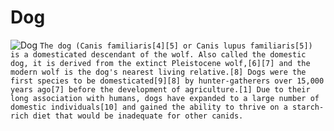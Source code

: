 # Dog
![Dog](https://www.cdc.gov/healthypets/images/pets/cute-dog-headshot.jpg "Logo Title Text 1")
`The dog (Canis familiaris[4][5] or Canis lupus familiaris[5]) is a domesticated descendant of the wolf. Also called the domestic dog, it is derived from the extinct Pleistocene wolf,[6][7] and the modern wolf is the dog's nearest living relative.[8] Dogs were the first species to be domesticated[9][8] by hunter-gatherers over 15,000 years ago[7] before the development of agriculture.[1] Due to their long association with humans, dogs have expanded to a large number of domestic individuals[10] and gained the ability to thrive on a starch-rich diet that would be inadequate for other canids.`